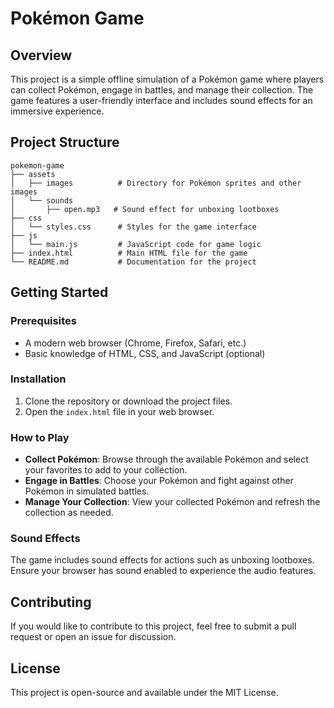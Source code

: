 # Pokémon Game

## Overview
This project is a simple offline simulation of a Pokémon game where players can collect Pokémon, engage in battles, and manage their collection. The game features a user-friendly interface and includes sound effects for an immersive experience.

## Project Structure
```
pokemon-game
├── assets
│   ├── images          # Directory for Pokémon sprites and other images
│   └── sounds
│       ├── open.mp3   # Sound effect for unboxing lootboxes
├── css
│   └── styles.css      # Styles for the game interface
├── js
│   └── main.js         # JavaScript code for game logic
├── index.html          # Main HTML file for the game
└── README.md           # Documentation for the project
```

## Getting Started

### Prerequisites
- A modern web browser (Chrome, Firefox, Safari, etc.)
- Basic knowledge of HTML, CSS, and JavaScript (optional)

### Installation
1. Clone the repository or download the project files.
2. Open the `index.html` file in your web browser.

### How to Play
- **Collect Pokémon**: Browse through the available Pokémon and select your favorites to add to your collection.
- **Engage in Battles**: Choose your Pokémon and fight against other Pokémon in simulated battles.
- **Manage Your Collection**: View your collected Pokémon and refresh the collection as needed.

### Sound Effects
The game includes sound effects for actions such as unboxing lootboxes. Ensure your browser has sound enabled to experience the audio features.

## Contributing
If you would like to contribute to this project, feel free to submit a pull request or open an issue for discussion.

## License
This project is open-source and available under the MIT License.